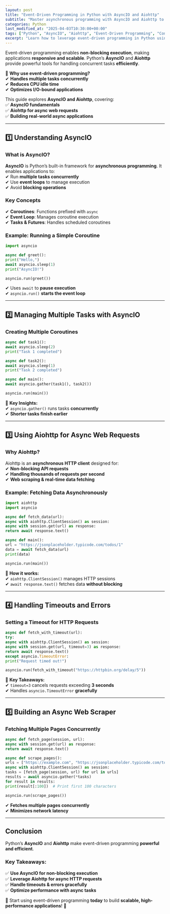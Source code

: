 ```yaml
---
layout: post
title: "Event-Driven Programming in Python with AsyncIO and Aiohttp"
subtitle: "Master asynchronous programming with AsyncIO and Aiohttp to build high-performance Python applications"
categories: Python
last_modified_at: "2025-04-03T10:30:00+00:00"
tags: ["Python", "AsyncIO", "Aiohttp", "Event-Driven Programming", "Concurrency", "Networking"]
excerpt: "Learn how to leverage event-driven programming in Python using AsyncIO and Aiohttp to build scalable and high-performance applications."
---
```

Event-driven programming enables **non-blocking execution**, making applications **responsive and scalable**. Python’s **AsyncIO** and **Aiohttp** provide powerful tools for handling concurrent tasks **efficiently**.

🔹 **Why use event-driven programming?**  
✔ **Handles multiple tasks concurrently**  
✔ **Reduces CPU idle time**  
✔ **Optimizes I/O-bound applications**

This guide explores **AsyncIO and Aiohttp**, covering:  
✅ **AsyncIO fundamentals**  
✅ **Aiohttp for async web requests**  
✅ **Building real-world async applications**

---

## 1️⃣ Understanding AsyncIO

### **What is AsyncIO?**

**AsyncIO** is Python’s built-in framework for **asynchronous programming**. It enables applications to:  
✔ Run **multiple tasks concurrently**  
✔ Use **event loops** to manage execution  
✔ Avoid **blocking operations**

### **Key Concepts**

✔ **Coroutines**: Functions prefixed with `async`  
✔ **Event Loop**: Manages coroutine execution  
✔ **Tasks & Futures**: Handles scheduled coroutines

### **Example: Running a Simple Coroutine**

```python
import asyncio

async def greet():  
print("Hello,")  
await asyncio.sleep(1)  
print("AsyncIO!")

asyncio.run(greet())  
```

✔ Uses `await` to **pause execution**  
✔ `asyncio.run()` **starts the event loop**

---

## 2️⃣ Managing Multiple Tasks with AsyncIO

### **Creating Multiple Coroutines**

```python
async def task1():  
await asyncio.sleep(2)  
print("Task 1 completed")

async def task2():  
await asyncio.sleep(1)  
print("Task 2 completed")

async def main():  
await asyncio.gather(task1(), task2())

asyncio.run(main())  
```

🔹 **Key Insights:**  
✔ `asyncio.gather()` runs tasks **concurrently**  
✔ **Shorter tasks finish earlier**

---

## 3️⃣ Using Aiohttp for Async Web Requests

### **Why Aiohttp?**

Aiohttp is an **asynchronous HTTP client** designed for:  
✔ **Non-blocking API requests**  
✔ **Handling thousands of requests per second**  
✔ **Web scraping & real-time data fetching**

### **Example: Fetching Data Asynchronously**

```python
import aiohttp  
import asyncio

async def fetch_data(url):  
async with aiohttp.ClientSession() as session:  
async with session.get(url) as response:  
return await response.text()

async def main():  
url = "https://jsonplaceholder.typicode.com/todos/1"  
data = await fetch_data(url)  
print(data)

asyncio.run(main())  
```

🔹 **How it works:**  
✔ `aiohttp.ClientSession()` manages HTTP sessions  
✔ `await response.text()` fetches data **without blocking**

---

## 4️⃣ Handling Timeouts and Errors

### **Setting a Timeout for HTTP Requests**

```python
async def fetch_with_timeout(url):  
try:  
async with aiohttp.ClientSession() as session:  
async with session.get(url, timeout=3) as response:  
return await response.text()  
except asyncio.TimeoutError:  
print("Request timed out!")

asyncio.run(fetch_with_timeout("https://httpbin.org/delay/5"))  
```

🔹 **Key Takeaways:**  
✔ `timeout=3` cancels requests exceeding **3 seconds**  
✔ Handles `asyncio.TimeoutError` **gracefully**

---

## 5️⃣ Building an Async Web Scraper

### **Fetching Multiple Pages Concurrently**

```python
async def fetch_page(session, url):  
async with session.get(url) as response:  
return await response.text()

async def scrape_pages():  
urls = ["https://example.com", "https://jsonplaceholder.typicode.com/todos/1"] 
async with aiohttp.ClientSession() as session:  
tasks = [fetch_page(session, url) for url in urls]  
results = await asyncio.gather(*tasks)  
for result in results:  
print(result[:100])  # Print first 100 characters

asyncio.run(scrape_pages())  
```

✔ **Fetches multiple pages concurrently**  
✔ **Minimizes network latency**

---

## Conclusion

Python’s **AsyncIO** and **Aiohttp** make event-driven programming **powerful and efficient**.

### **Key Takeaways:**
✅ **Use AsyncIO for non-blocking execution**  
✅ **Leverage Aiohttp for async HTTP requests**  
✅ **Handle timeouts & errors gracefully**  
✅ **Optimize performance with async tasks**

📌 Start using event-driven programming **today** to build **scalable, high-performance applications**! 🚀

